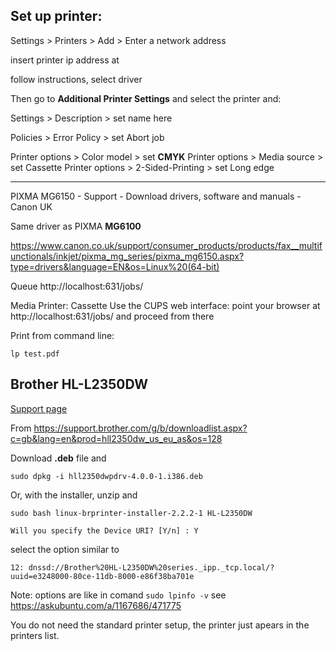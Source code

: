 Set up printer:
--------------------------------------------------------------------------------

Settings > Printers > Add > Enter a network address 

insert printer ip address at

follow instructions, select driver

Then go to __Additional Printer Settings__ and select the printer and:

Settings > Description > set name here

Policies > Error Policy > set Abort job

Printer options > Color model > set __CMYK__
Printer options > Media source > set Cassette
Printer options > 2-Sided-Printing > set Long edge

--------------------------------------------------------------------------------

PIXMA MG6150 - Support - Download drivers, software and manuals - Canon UK

Same driver as PIXMA __MG6100__


https://www.canon.co.uk/support/consumer_products/products/fax__multifunctionals/inkjet/pixma_mg_series/pixma_mg6150.aspx?type=drivers&language=EN&os=Linux%20(64-bit)

Queue
http://localhost:631/jobs/


Media Printer: Cassette
Use the CUPS web interface: point your browser at http://localhost:631/jobs/ and proceed from there


Print from command line:

    lp test.pdf

Brother HL-L2350DW
--------------------------------------------------------------------------------

[Support page](https://support.brother.com/g/b/producttop.aspx?c=gb&lang=en&prod=hll2350dw_us_eu_as)

From <https://support.brother.com/g/b/downloadlist.aspx?c=gb&lang=en&prod=hll2350dw_us_eu_as&os=128>

Download __.deb__ file and 

    sudo dpkg -i hll2350dwpdrv-4.0.0-1.i386.deb 

Or, with the installer, unzip and

    sudo bash linux-brprinter-installer-2.2.2-1 HL-L2350DW
    
    Will you specify the Device URI? [Y/n] : Y
    
select the option similar to 

    12: dnssd://Brother%20HL-L2350DW%20series._ipp._tcp.local/?uuid=e3248000-80ce-11db-8000-e86f38ba701e

Note: options are like in comand `sudo lpinfo -v` see <https://askubuntu.com/a/1167686/471775>

You do not need the standard printer setup, the printer just apears in the printers list.
